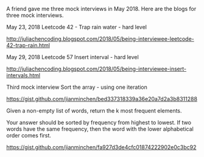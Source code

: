 A friend gave me three mock interviews in May 2018. Here are the blogs for three mock interviews. 

May 23, 2018 
Leetcode 42 - Trap rain water - hard level 

http://juliachencoding.blogspot.com/2018/05/being-interviewee-leetcode-42-trap-rain.html

May 29, 2018
Leetcode 57 Insert interval - hard level 

http://juliachencoding.blogspot.com/2018/05/being-interviewee-insert-intervals.html


Third mock interview
Sort the array - using one iteration 

https://gist.github.com/jianminchen/bed337318339a36e20a7d2a3b8311288


Given a non-empty list of words, return the k most frequent elements.

Your answer should be sorted by frequency from highest to lowest. If two words have the same frequency, then the word with the 
lower alphabetical order comes first.

https://gist.github.com/jianminchen/fa927d3de4cfc01874222902e0c3bc92






